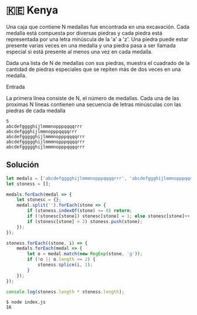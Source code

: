 # 🇰🇪 Kenya

Una caja que contiene N medallas fue encontrada en una excavación. Cada medalla está compuesta por diversas piedras y cada piedra está representada por una letra minúscula de la 'a' a 'z'. Una piedra puede estar presente varias veces en una medalla y una piedra pasa a ser llamada especial si está presente al menos una vez en cada medalla.

Dada una lista de N de medallas con sus piedras, muestra el cuadrado de la cantidad de piedras especiales que se repiten más de dos veces en una medalla.

Entrada

La primera línea consiste de N, el número de medallas. Cada una de las proximas N líneas contienen una secuencia de letras minúsculas con las piedras de cada medalla

```
5 
abcdefgggghijlmmmnopppqqqqrrr 
abcdefggghijlmmnopppqqqqrrr 
abcdefggggghijlmmmnopppqqqqrrr 
abcdefggggghijlmmmnopppqqqqrrr 
abcdefggggghijlmmmnopppqqqqrrr
```

## Solución

```js
let medals = ['abcdefgggghijlmmmnopppqqqqrrr', 'abcdefggghijlmmnopppqqqqrrr', 'abcdefggggghijlmmmnopppqqqqrrr', 'abcdefggggghijlmmmnopppqqqqrrr', 'abcdefggggghijlmmmnopppqqqqrrr'];
let stoness = [];

medals.forEach(medal => {
    let stonesc = {};
    medal.split('').forEach(stone => {
        if (stoness.indexOf(stone) >= 0) return;
        if (!stonesc[stone]) stonesc[stone] = 1; else stonesc[stone]++;
        if (stonesc[stone] > 2) stoness.push(stone);
    });
});

stoness.forEach((stone, i) => {
    medals.forEach(medal => {
        let o = medal.match(new RegExp(stone, 'g'));
        if (!o || o.length <= 2) {
            stoness.splice(i, 1);
        }
    });
});

console.log(stoness.length * stoness.length);
```

```
$ node index.js
16
```